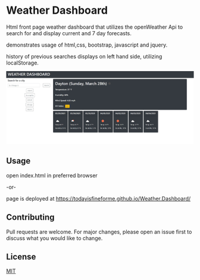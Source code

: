 # Weather Dashboard

Html front page weather dashboard that utilizes the openWeather Api to search for and display current and 7 day forecasts.  

demonstrates usage of html,css, bootstrap, javascript and jquery. 

history of previous searches displays on left hand side, utilizing localStorage.

![weather dashboard](./Assets/dashboardscreenshot.jpg)

## Usage
open index.html in preferred browser

-or-

page is deployed at https://todayisfineforme.github.io/Weather.Dashboard/


## Contributing
Pull requests are welcome. For major changes, please open an issue first to discuss what you would like to change.

## License
[MIT](https://choosealicense.com/licenses/mit/)
